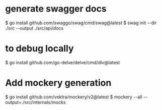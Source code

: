 # generate swagger docs

$ go install github.com/swaggo/swag/cmd/swag@latest
$ swag init --dir ./src --output ./src/api/docs

# to debug locally

$ go install github.com/go-delve/delve/cmd/dlv@latest

# Add mockery generation

$ go install github.com/vektra/mockery/v2@latest
$ mockery --all --output=./src/internals/mocks
